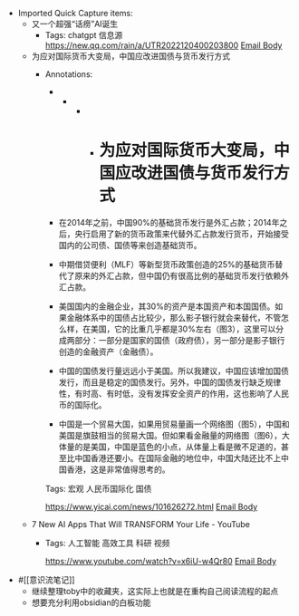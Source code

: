 - Imported Quick Capture items:
    - 又一个超强“话痨”AI诞生
        - Tags: chatgpt 信息源
          https://new.qq.com/rain/a/UTR2022120400203800 [Email Body](https://files.todoist.com/iPVw35SeLeEGWC8waqRkxsbYeQHKt6oAJQJjYFi-UFp3CG2BbQiAAdduIlcpv6eS/by/21878347/as/file.html)
    - 为应对国际货币大变局，中国应改进国债与货币发行方式
        - Annotations:
          
          *   *   *   * # 为应对国际货币大变局，中国应改进国债与货币发行方式
          
          * 在2014年之前，中国90%的基础货币发行是外汇占款；2014年之后，央行启用了新的货币政策来代替外汇占款发行货币，开始接受国内的公司债、国债等来创造基础货币。
          
          * 中期借贷便利（MLF）等新型货币政策创造的25%的基础货币替代了原来的外汇占款，但中国仍有很高比例的基础货币发行依赖外汇占款。
          
          * 美国国内的金融企业，其30%的资产是本国资产和本国国债。如果金融体系中的国债占比较少，那么影子银行就会来替代，不管怎么样，在美国，它的比重几乎都是30%左右（图3），这里可以分成两部分：一部分是国家的国债（政府债），另一部分是影子银行创造的金融资产（金融债）。
          
          * 中国的国债发行量远远小于美国。所以我建议，中国应该增加国债发行，而且是稳定的国债发行。另外，中国的国债发行缺乏规律性，有时高、有时低，没有发挥安全资产的作用，这也影响了人民币的国际化。
          
          * 中国是一个贸易大国，如果用贸易量画一个网络图（图5），中国和美国是旗鼓相当的贸易大国。但如果看金融量的网络图（图6），大体量的是美国，中国是蓝色的小点，从体量上看是微不足道的，甚至比中国香港还要小。在国际金融的地位中，中国大陆还比不上中国香港，这是非常值得思考的。
          
          Tags: 宏观 人民币国际化 国债
          
          
          
          https://www.yicai.com/news/101626272.html [Email Body](https://files.todoist.com/JXUPQ9poFRcSp_sCaUpt6WuUj-iCmvanS_qQ1GTpyiMWbipDwcjXlkcWFcAcKCv_/by/21878347/as/file.html)
    - 7 New AI Apps That Will TRANSFORM Your Life - YouTube
        - Tags: 人工智能 高效工具 科研 视频
          
          
          
          https://www.youtube.com/watch?v=x6iU-w4Qr80 [Email Body](https://files.todoist.com/UJ5itLdJ3LXn9e0nfSpE4pIgGjYcB848Vnas4JlweEBL2T4QXzf55KifAJLmGBZf/by/21878347/as/file.html)
- #[[意识流笔记]]
    - 继续整理toby中的收藏夹，这实际上也就是在重构自己阅读流程的起点
    - 想要充分利用obsidian的白板功能
